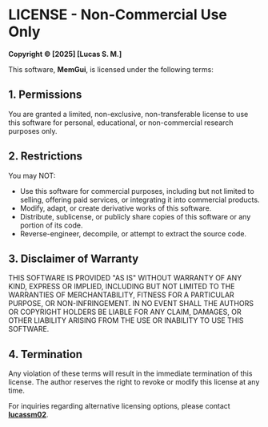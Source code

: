 # **LICENSE - Non-Commercial Use Only**

**Copyright © [2025] [Lucas S. M.]**

This software, **MemGui**, is licensed under the following terms:

## **1. Permissions**  

You are granted a limited, non-exclusive, non-transferable license to use this software for personal, educational, or non-commercial research purposes only.

## **2. Restrictions**  

You may NOT:  

- Use this software for commercial purposes, including but not limited to selling, offering paid services, or integrating it into commercial products.  
- Modify, adapt, or create derivative works of this software.  
- Distribute, sublicense, or publicly share copies of this software or any portion of its code.  
- Reverse-engineer, decompile, or attempt to extract the source code.  

## **3. Disclaimer of Warranty**  

THIS SOFTWARE IS PROVIDED "AS IS" WITHOUT WARRANTY OF ANY KIND, EXPRESS OR IMPLIED, INCLUDING BUT NOT LIMITED TO THE WARRANTIES OF MERCHANTABILITY, FITNESS FOR A PARTICULAR PURPOSE, OR NON-INFRINGEMENT. IN NO EVENT SHALL THE AUTHORS OR COPYRIGHT HOLDERS BE LIABLE FOR ANY CLAIM, DAMAGES, OR OTHER LIABILITY ARISING FROM THE USE OR INABILITY TO USE THIS SOFTWARE.

## **4. Termination**  

Any violation of these terms will result in the immediate termination of this license. The author reserves the right to revoke or modify this license at any time.

For inquiries regarding alternative licensing options, please contact **[lucassm02](https://github.com/lucassm02)**.
